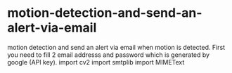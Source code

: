 # motion-detection-and-send-an-alert-via-email
 motion detection and send an alert via email when motion is detected. First you need to fill 2 email addresss and password which is generated by google (API key).
import cv2
import smtplib
import MIMEText
